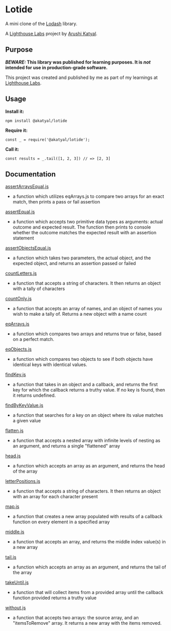 # Lotide

A mini clone of the [Lodash](https://lodash.com) library.

A [Lighthouse Labs](https://www.lighthouselabs.ca/) project by [Arushi Katyal](https://github.com/katy-arushi).

## Purpose

**_BEWARE:_ This library was published for learning purposes. It is _not_ intended for use in production-grade software.**

This project was created and published by me as part of my learnings at [Lighthouse Labs](https://www.lighthouselabs.ca/). 

## Usage

**Install it:**

`npm install @akatyal/lotide`

**Require it:**

`const _ = require('@akatyal/lotide');`

**Call it:**

`const results = _.tail([1, 2, 3]) // => [2, 3]`

## Documentation
[assertArraysEqual.js](/assertFunctions/assertArraysEqual.js)

 * a function which utilizes eqArrays.js to compare two arrays for an exact match, then prints a pass or fail assertion

[assertEqual.js](/assertFunctions/assertEqual.js)

* a function which accepts two primitive data types as arguments: actual outcome and expected result. The function then prints to console whether the outcome matches the expected result with an assertion statement

[assertObjectsEqual.js](/assertFunctions/assertObjectsEqual.js)

* a function which takes two parameters, the actual object, and the expected object, and returns an assertion passed or failed

[countLetters.js](/functions/countLetters.js)

* a function that accepts a string of characters. It then returns an object with a tally of characters

[countOnly.js](/functions/countOnly.js)

* a function that accepts an array of names, and an object of names you wish to make a tally of. Returns a new object with a name count

[eqArrays.js](/functions/eqArrays.js)

 * a function which compares two arrays and returns true or false, based on a perfect match.

[eqObjects.js](/functions/eqObjects.js)

 * a function which compares two objects to see if both objects have identical keys with identical values.

[findKey.js](/functions/findKey.js)

 * a function that takes in an object and a callback, and returns the first key for which the callback returns a truthy value. If no key is found, then it returns undefined.

[findByKeyValue.js](/functions/findKeyByValue.js)

* a function that searches for a key on an object where its value matches a given value

[flatten.js](/functions/flatten.js)

* a function that accepts a nested array with infinite levels of nesting as an argument, and returns a single "flattened" array

[head.js](/functions/head.js)

* a function which accepts an array as an argument, and returns the head of the array

[letterPositions.js](/functions/letterPositions.js)

* a function that accepts a string of characters. It then returns an object with an array for each character present

[map.js](/functions/map.js)

* a function that creates a new array populated with results of a callback function on every element in a specified array

[middle.js](/functions/middle.js)

* a function that accepts an array, and returns the middle index value(s) in a new array

[tail.js](/functions/tail.js)

* a function which accepts an array as an argument, and returns the tail of the array

[takeUntil.js](/functions/takeUntil.js)

* a function that will collect items from a provided array until the callback function provided returns a truthy value

[without.js](/functions/without.js)

* a function that accepts two arrays: the source array, and an "itemsToRemove" array. It returns a new array with the items removed.
